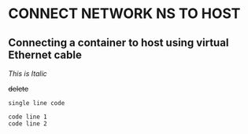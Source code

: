 # CONNECT NETWORK NS TO HOST
## Connecting a container to host using virtual Ethernet cable

_This is Italic_

~~delete~~

`single line code`


```
code line 1
code line 2
```

